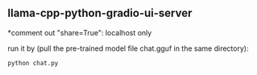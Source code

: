 ## llama-cpp-python-gradio-ui-server

*comment out "share=True": localhost only

run it by (pull the pre-trained model file chat.gguf in the same directory):
```
python chat.py
```
